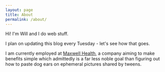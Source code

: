 ```yaml
---
layout: page
title: About
permalink: /about/
---
```


Hi! I'm Will and I do web stuff. 

I plan on updating this blog every Tuesday - let's see how that goes. 

I am currently employed at [Maxwell Health](https://maxwellhealth.com/), a company aiming to make benefits simple which admittedly is a far less noble goal than figuring out how to paste dog ears on ephemeral pictures shared by tweens.
